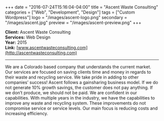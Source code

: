 +++
date = "2016-07-24T15:16:04-04:00"
title = "Ascent Waste Consulting"
categories = ["Web", "Development", "Design"]
tags = ["Custom Wordpress"]
logo = "/images/ascent-logo.png"
secondary = "/images/ascent.jpg"
preview = "/images/ascent-preview.png"
+++

**Client:**  Ascent Waste Consulting  
**Services:**  Web Design  
**Year:**  2015  
**Link:**  [www.ascentwasteconsulting.com](http://ascentwasteconsulting.com)

***

We are a Colorado based company that understands the current market. Our services are focused on saving clients time and money in regards to their waste and recycling service. We take pride in adding to other companies’ success! Ascent follows a gainsharing business model. If we do not generate 10% growth savings, the customer does not pay anything. If we don’t produce, we should not be paid. We are confident in our capabilities. With multiple years in the industry, we have the capabilities to improve any waste and recycling system. These improvements do not compromise service or service levels. Our main focus is reducing costs and increasing efficiency.
